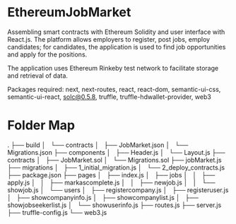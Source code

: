 # EthereumJobMarket
Assembling smart contracts with Ethereum Solidity and user interface with React.js.
The platform allows employers to register, post jobs, employ candidates; 
for candidates, the application is used to find job opportunities and apply for the positions. 

The application uses Ethereum Rinkeby test network to facilitate storage and retrieval of data.

Packages required: next, next-routes, react, react-dom, semantic-ui-css, semantic-ui-react, solc@0.5.8, truffle, truffle-hdwallet-provider, web3

# Folder Map
.
├── build
│   └── contracts
│       ├── JobMarket.json
│       └── Migrations.json
├── components
│   ├── Header.js
│   └── Layout.js
├── contracts
│   ├── JobMarket.sol
│   └── Migrations.sol
├── jobMarket.js
├── migrations
│   ├── 1_initial_migration.js
│   └── 2_deploy_contracts.js
├── package.json
├── pages
│   ├── index.js
│   ├── jobs
│   │   ├── apply.js
│   │   ├── markascomplete.js
│   │   ├── newjob.js
│   │   └── showjob.js
│   └── users
│       ├── registercompany.js
│       ├── registeruser.js
│       ├── showcompanyinfo.js
│       ├── showcompanylist.js
│       ├── showjobseekerlist.js
│       └── showuserinfo.js
├── routes.js
├── server.js
├── truffle-config.js
└── web3.js


